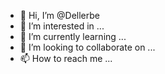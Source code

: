 - 👋 Hi, I’m @Dellerbe
- 👀 I’m interested in ...
- 🌱 I’m currently learning ...
- 💞️ I’m looking to collaborate on ...
- 📫 How to reach me ...

<!---
Dellerbe/Dellerbe is a ✨ special ✨ repository because its `README.md` (this file) appears on your GitHub profile.
You can click the Preview link to take a look at your changes.
--->
